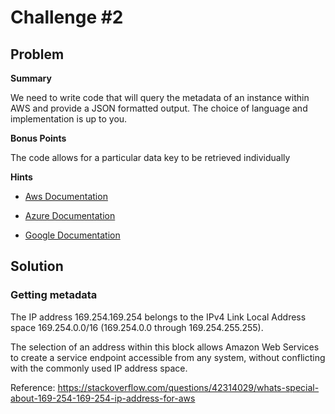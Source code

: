 # Challenge #2

## Problem

**Summary**

We need to write code that will query the metadata of an instance within AWS and provide a JSON formatted output. The choice of language and implementation is up to you.

**Bonus Points**

The code allows for a particular data key to be retrieved individually

**Hints**

- [Aws Documentation](http://docs.aws.amazon.com/AWSEC2/latest/UserGuide/ec2-instance-metadata.html)

- [Azure Documentation](https://docs.microsoft.com/en-us/azure/virtual-machines/windows/instance-metadata-service)

- [Google Documentation](https://cloud.google.com/compute/docs/storing-retrieving-metadata)

## Solution

### Getting metadata

The IP address 169.254.169.254 belongs to the IPv4 Link Local Address space 169.254.0.0/16 (169.254.0.0 through 169.254.255.255).

The selection of an address within this block allows Amazon Web Services to create a service endpoint accessible from any system, without conflicting with the commonly used IP address space.

Reference: https://stackoverflow.com/questions/42314029/whats-special-about-169-254-169-254-ip-address-for-aws